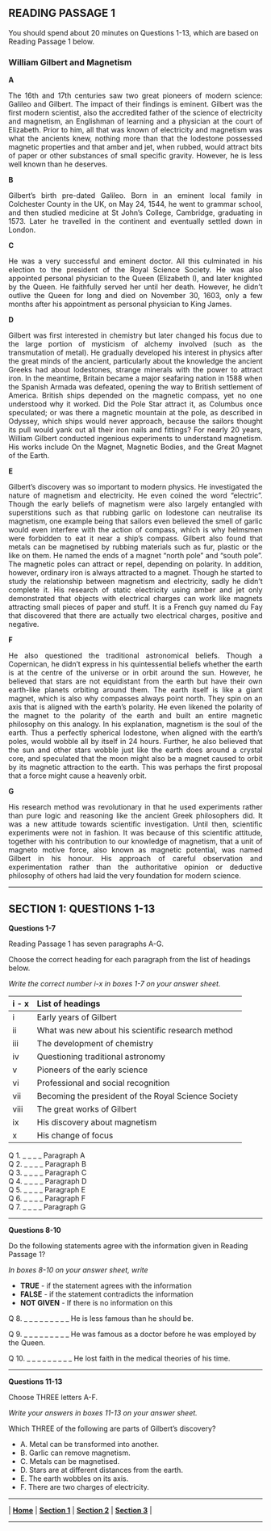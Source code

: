## READING PASSAGE 1  

You should spend about 20 minutes on Questions 1-13, which are based on Reading Passage 1 below.  

### William Gilbert and Magnetism

**A**

<p align=justify>
The 16th and 17th centuries saw two great pioneers of modern science: Galileo and Gilbert. The impact of their findings is eminent. Gilbert was the first modern scientist, also the accredited father of the science of electricity and magnetism, an Englishman of learning and a physician at the court of Elizabeth. Prior to him, all that was known of electricity and magnetism was what the ancients knew, nothing more than that the lodestone possessed magnetic properties and that amber and jet, when rubbed, would attract bits of paper or other substances of small specific gravity. However, he is less well known than he deserves.
</p>

**B**
<p align=justify>
Gilbert’s birth pre-dated Galileo. Born in an eminent local family in Colchester County in the UK, on May 24, 1544, he went to grammar school, and then studied medicine at St John’s College, Cambridge, graduating in 1573. Later he travelled in the continent and eventually settled down in London.
</p>

**C**
<p align=justify>
He was a very successful and eminent doctor. All this culminated in his election to the president of the Royal Science Society. He was also appointed personal physician to the Queen (Elizabeth I), and later knighted by the Queen. He faithfully served her until her death. However, he didn’t outlive the Queen for long and died on November 30, 1603, only a few months after his appointment as personal physician to King James.
</p>

**D**
<p align=justify>
Gilbert was first interested in chemistry but later changed his focus due to the large portion of mysticism of alchemy involved (such as the transmutation of metal). He gradually developed his interest in physics after the great minds of the ancient, particularly about the knowledge the ancient Greeks had about lodestones, strange minerals with the power to attract iron. In the meantime, Britain became a major seafaring nation in 1588 when the Spanish Armada was defeat­ed, opening the way to British settlement of America. British ships depended on the magnetic compass, yet no one understood why it worked. Did the Pole Star attract it, as Columbus once speculated; or was there a magnetic mountain at the pole, as described in Odyssey, which ships would never approach, because the sail­ors thought its pull would yank out all their iron nails and fittings? For nearly 20 years, William Gilbert conducted ingenious experiments to understand magnet­ism. His works include On the Magnet, Magnetic Bodies, and the Great Magnet of the Earth.
</p>

**E**
<p align=justify>
Gilbert’s discovery was so important to modern physics. He investigated the nature of magnetism and electricity. He even coined the word “electric”. Though the early beliefs of magnetism were also largely entangled with superstitions such as that rubbing garlic on lodestone can neutralise its magnetism, one example being that sailors even believed the smell of garlic would even interfere with the action of compass, which is why helmsmen were forbidden to eat it near a ship’s compass. Gilbert also found that metals can be magnetised by rubbing mater­ials such as fur, plastic or the like on them. He named the ends of a magnet “north pole” and “south pole”. The magnetic poles can attract or repel, depending on polarity. In addition, however, ordinary iron is always attracted to a magnet. Though he started to study the relationship between magnetism and electricity, sadly he didn’t complete it. His research of static electricity using amber and jet only demonstrated that objects with electrical charges can work like magnets attracting small pieces of paper and stuff. It is a French guy named du Fay that discovered that there are actually two electrical charges, positive and negative.
</p>

**F**
<p align=justify>
He also questioned the traditional astronomical beliefs. Though a Copernican, he didn’t express in his quintessential beliefs whether the earth is at the centre of the universe or in orbit around the sun. However, he believed that stars are not equidistant from the earth but have their own earth-like planets orbiting around them. The earth itself is like a giant magnet, which is also why compasses always point north. They spin on an axis that is aligned with the earth’s polarity. He even likened the polarity of the magnet to the polarity of the earth and built an entire magnetic philosophy on this analogy. In his explanation, magnetism is the soul of the earth. Thus a perfectly spherical lodestone, when aligned with the earth’s poles, would wobble all by itself in 24 hours. Further, he also believed that the sun and other stars wobble just like the earth does around a crystal core, and speculated that the moon might also be a magnet caused to orbit by its magnetic attraction to the earth. This was perhaps the first proposal that a force might cause a heavenly orbit.
</p>

**G**
<p align=justify>
His research method was revolutionary in that he used experiments rather than pure logic and reasoning like the ancient Greek philosophers did. It was a new attitude towards scientific investigation. Until then, scientific experiments were not in fashion. It was because of this scientific attitude, together with his contri­bution to our knowledge of magnetism, that a unit of magneto motive force, also known as magnetic potential, was named Gilbert in his honour. His approach of careful observation and experimentation rather than the authoritative opinion or deductive philosophy of others had laid the very foundation for modern science.
</p>

---

## SECTION 1: QUESTIONS 1-13

**Questions 1-7**

Reading Passage 1 has seven paragraphs A-G.

Choose the correct heading for each paragraph from the list of headings below.    

*Write the correct number i-x in boxes 1-7 on your answer sheet.*

| i - x | List of headings                                    |
|:------|:----------------------------------------------------|
| i     | Early years of Gilbert                              |
| ii    | What was new about his scientific research method   |
| iii   | The development of chemistry                        |
| iv    | Questioning traditional astronomy                   |
| v     | Pioneers of the early science                       |
| vi    | Professional and social recognition                 |
| vii   | Becoming the president of the Royal Science Society |
| viii  | The great works of Gilbert                          |
| ix    | His discovery about magnetism                       |
| x     | His change of focus                                 |


Q 1. _ _ _ _ Paragraph A  
Q 2. _ _ _ _ Paragraph B  
Q 3. _ _ _ _ Paragraph C    
Q 4. _ _ _ _ Paragraph D  
Q 5. _ _ _ _ Paragraph E   
Q 6. _ _ _ _ Paragraph F   
Q 7. _ _ _ _ Paragraph G

---

**Questions 8-10**


Do the following statements agree with the information given in Reading Passage 1?

*In boxes 8-10 on your answer sheet, write*

- **TRUE** - 	if the statement agrees with the information
- **FALSE**	- if the statement contradicts the information
- **NOT GIVEN** -	If there is no information on this

Q 8. _ _ _ _ _ _ _ _ _ He is less famous than he should be.  

Q 9. _ _ _ _ _ _ _ _ _ He was famous as a doctor before he was employed by the Queen.  

Q 10. _ _ _ _ _ _ _ _ _ He lost faith in the medical theories of his time.

---

**Questions 11-13**

Choose THREE letters A-F.

*Write your answers in boxes 11-13 on your answer sheet.*

Which THREE of the following are parts of Gilbert’s discovery?

- A. Metal can be transformed into another.  
- B. Garlic can remove magnetism.
- C. Metals can be magnetised.
- D. Stars are at different distances from the earth.
- E. The earth wobbles on its axis.
- F. There are two charges of electricity.

---

| **[Home](1.md)** | **[Section 1](Section_1.md)** | **[Section 2](Section_2.md)** | **[Section 3](Section_3.md)** |

---
